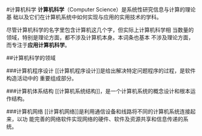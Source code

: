 #计算机科学
**计算机科学**（Computer Science）是系统性研究信息与计算的理论基
础以及它们在计算机系统中如何实现与应用的实用技术的学科。

尽管计算机科学的名字里包含计算机这几个字，但实际上计算机科学相
当数量的领域，特别是理论方面，都不涉及计算机本身。本词条也基本
不涉及理论方面，而专注于**应用计算机科学**。

##计算机科学的领域

###计算机程序设计
[[计算机程序设计]]是给出解决特定问题程序的过程，是软件构造活动中的
重要组成部分。

###计算机体系结构
[[计算机系统结构]]，是一个计算机系统的概念设计和根本运作结构。

###计算机网络
[[计算机网络]]是利用通信设备和线路将不同的计算机系统连接起来，以功
能完善的网络软件实现网络的硬件、软件及资源共享和信息传递的系统。
